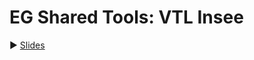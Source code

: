 # EG Shared Tools: VTL Insee

:arrow_forward: [Slides](https://nicolaval.github.io/VTL-Insee/index.html)
